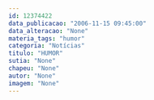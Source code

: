 ```yaml
---
id: 12374422
data_publicacao: "2006-11-15 09:45:00"
data_alteracao: "None"
materia_tags: "humor"
categoria: "Notícias"
titulo: "HUMOR"
sutia: "None"
chapeu: "None"
autor: "None"
imagem: "None"
---
```

<p> </p>
